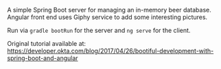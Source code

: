  A simple Spring Boot server for managing an in-memory beer database.  Angular
 front end uses Giphy service to add some interesting pictures.
 
 Run via `gradle bootRun` for the server and `ng serve` for the client.
 
 Original tutorial available at:  https://developer.okta.com/blog/2017/04/26/bootiful-development-with-spring-boot-and-angular
